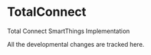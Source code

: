 # TotalConnect
Total Connect SmartThings Implementation

All the developmental changes are tracked here.
